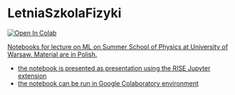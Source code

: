 # LetniaSzkolaFizyki

<a target="_blank" href="https://colab.research.google.com/github/GoogleCloudPlatform/vertex-ai-samples/blob/main/notebooks/official/model_monitoring/model_monitoring.ipynb">
  <img src="https://colab.research.google.com/assets/colab-badge.svg" alt="Open In Colab"/>

Notebooks for lecture on ML on Summer School of Physics at University of Warsaw. Material are in Polish.

* the notebook is presented as presentation using the RISE Jupyter extension
* the notebook can be run in Google Colaboratory  environment
